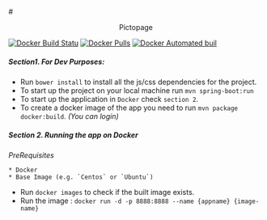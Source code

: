 #<center>Pictopage</center>

[![Docker Build Statu](https://img.shields.io/docker/build/artemas/artemas-spring-boot-oauth2.svg?style=flat-square)](https://github.com/Artemas-Muzanenhamo/artemas-spring-boot-oauth2)
[![Docker Pulls](https://img.shields.io/docker/pulls/artemas/artemas-spring-boot-oauth2.svg?style=flat-square)](https://github.com/Artemas-Muzanenhamo/artemas-spring-boot-oauth2)
[![Docker Automated buil](https://img.shields.io/docker/automated/artemas/artemas-spring-boot-oauth2.svg?style=flat-square)](https://github.com/Artemas-Muzanenhamo/artemas-spring-boot-oauth2)

##### Section1. For Dev Purposes:
* Run `bower install` to install all the js/css dependencies for the project.
* To start up the project on your local machine  run `mvn spring-boot:run`
* To start up the application in `Docker` check `section 2`.
* To create a docker image of the app you need to run `mvn package docker:build`. *(You can login)*


##### Section 2. Running the app on Docker

*PreRequisites*

	* Docker
	* Base Image (e.g. `Centos` or `Ubuntu`)

* Run `docker images` to check if the built image exists.
* Run the image : `docker run -d -p 8888:8888 --name {appname} {image-name}`
